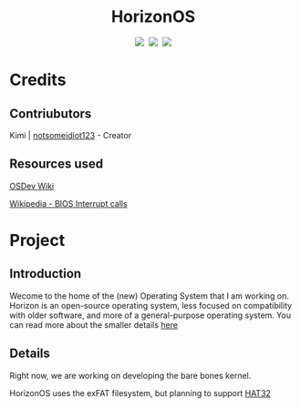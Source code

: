 <div align="center"><h1>HorizonOS</h1></div>
<div align="center"><img src="https://img.shields.io/static/v1?label=Version&message=0.1.0&color=green&style=flat-square"></img>&nbsp&nbsp<img src="https://img.shields.io/static/v1?label=Status&message=Stable&color=green&style=flat-square"</img>&nbsp&nbsp<img src="https://img.shields.io/static/v1?label=Contributors&message=1&color=green&style=flat-square"></img></div>

# Credits
## Contriubutors 
Kimi | [notsomeidiot123](https://github.com/notsomeidiot123/) - Creator

## Resources used

[OSDev Wiki](https://osdev.org)

[Wikipedia - BIOS Interrupt calls](en.wikipedia.org/wiki/BIOS_iterrupt_calls)

# Project

## Introduction

Wecome to the home of the (new) Operating System that I am working on. Horizon is an open-source operating system, less focused on compatibility with older software, and more of a general-purpose operating system. You can read more about the smaller details [here](info/plans.md)

## Details

Right now, we are working on developing the bare bones kernel.

HorizonOS uses the exFAT filesystem, but planning to support [HAT32](info/HAT32.md)